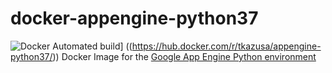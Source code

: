 # docker-appengine-python37

![Docker Automated build](https://img.shields.io/docker/automated/tkazusa/appengine-python37.svg?style=flat-square&label=build)]
((https://hub.docker.com/r/tkazusa/appengine-python37/))
Docker Image for the [Google App Engine Python environment](https://cloud.google.com/appengine/docs/python)

